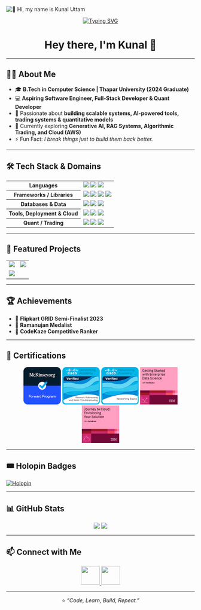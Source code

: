 ![👋 Hi, my name is Kunal Uttam](https://user-images.githubusercontent.com/10498744/210012254-234538ff-d198-48aa-8964-37e6fd45d227.gif)

<p align="center">
  <a href="https://git.io/typing-svg">
    <img src="https://readme-typing-svg.demolab.com?font=Noto+Sans+Phags-pa&weight=900&size=16&duration=1000&pause=100&color=00C2FF&center=true&vCenter=true&width=600&lines=B.Tech+CS+-+Thapar+University+(2024);Full-Stack+%26+Quant+Dev+%7C+AI+Enthusiast;Building+AI-powered+Tools+%26+Scalable+Systems" alt="Typing SVG" />
  </a>
</p>

<p align="center">
  <h1 align="center">Hey there, I'm Kunal 👋</h1>
</p>


---

## 👨‍💻 About Me
- 🎓 **B.Tech in Computer Science | Thapar University (2024 Graduate)**  
- 💻 **Aspiring Software Engineer, Full-Stack Developer & Quant Developer**  
- 🚀 Passionate about **building scalable systems, AI-powered tools, trading systems & quantitative models**  
- 🌱 Currently exploring **Generative AI, RAG Systems, Algorithmic Trading, and Cloud (AWS)**  
- ⚡ Fun Fact: _I break things just to build them back better._  

---

## 🛠️ Tech Stack & Domains

<table align="center" style="width:100%">
  <tr>
    <th>Languages</th>
    <td>
      <img src="https://img.shields.io/badge/C++-00599C?style=flat-square&logo=cplusplus&logoColor=white"/>
      <img src="https://img.shields.io/badge/Python-3776AB?style=flat-square&logo=python&logoColor=white"/>
      <img src="https://img.shields.io/badge/JavaScript-323330?style=flat-square&logo=javascript&logoColor=F7DF1E"/>
    </td>
  </tr>
  <tr>
    <th>Frameworks / Libraries</th>
    <td>
      <img src="https://img.shields.io/badge/React-20232A?style=flat-square&logo=react&logoColor=61DAFB"/>
      <img src="https://img.shields.io/badge/Node.js-43853D?style=flat-square&logo=node-dot-js&logoColor=white"/>
      <img src="https://img.shields.io/badge/Express.js-000000?style=flat-square&logo=express&logoColor=white"/>
      <img src="https://img.shields.io/badge/NumPy-Pandas-SciPy-E91E63?style=flat-square&logo=python&logoColor=white"/>
    </td>
  </tr>
  <tr>
    <th>Databases & Data</th>
    <td>
      <img src="https://img.shields.io/badge/MongoDB-4EA94B?style=flat-square&logo=mongodb&logoColor=white"/>
      <img src="https://img.shields.io/badge/MySQL-4479A1?style=flat-square&logo=mysql&logoColor=white"/>
      <img src="https://img.shields.io/badge/Redis-DC382D?style=flat-square&logo=redis&logoColor=white"/>
    </td>
  </tr>
  <tr>
    <th>Tools, Deployment & Cloud</th>
    <td>
      <img src="https://img.shields.io/badge/Docker-2496ED?style=flat-square&logo=docker&logoColor=white"/>
      <img src="https://img.shields.io/badge/AWS-232F3E?style=flat-square&logo=amazon-aws&logoColor=white"/>
      <img src="https://img.shields.io/badge/GitHub-181717?style=flat-square&logo=github"/>
    </td>
  </tr>
  <tr>
    <th>Quant / Trading</th>
    <td>
      <img src="https://img.shields.io/badge/Algorithmic_Trading-00BCD4?style=flat-square&logo=tradingview"/>
      <img src="https://img.shields.io/badge/Backtesting_Strategies-8BC34A?style=flat-square&logo=python"/>
      <img src="https://img.shields.io/badge/Financial_Modelling-FF5722?style=flat-square&logo=excel"/>
    </td>
  </tr>
</table>

---

## 📌 Featured Projects  

<table align="center" style="width:100%">
  <tr>
    <td>
      <a href="https://github.com/kunal534/Chat_bot">
        <img src="https://github-readme-stats.vercel.app/api/pin/?username=kunal534&repo=Chat_bot&theme=tokyonight" />
      </a>
    </td>
    <td>
      <a href="https://github.com/kunal534/Topic_Tracker">
        <img src="https://github-readme-stats.vercel.app/api/pin/?username=kunal534&repo=Topic_Tracker&theme=tokyonight" />
      </a>
    </td>
  </tr>
  <tr>
    <td>
      <a href="https://github.com/kunal534/Doc-Crawler">
        <img src="https://github-readme-stats.vercel.app/api/pin/?username=kunal534&repo=Doc-Crawler&theme=tokyonight" />
      </a>
    </td>
    <td>
      <!-- Optionally, you may add a quant / trading project here -->
    </td>
  </tr>
</table>

---

## 🏆 Achievements
- 🏅 **Flipkart GRID Semi-Finalist 2023**  
- 🏅 **Ramanujan Medalist**  
- 🏅 **CodeKaze Competitive Ranker**  

---

## 🏅 Certifications
<p align="center">
  <img src="Badges/mckinsey-org-forward-program.png" width="100" alt="McKinsey Forward Program"/>
  <img src="Badges/network-addressing-and-basic-troubleshooting.png" width="100" alt="Network Addressing"/>
  <img src="Badges/networking-basics.png" width="100" alt="Networking Basics"/>
  <img src="Badges/getting-started-with-enterprise-data-science.2.png" width="100" alt="Enterprise Data Science"/>
  <img src="Badges/journey-to-cloud-envisioning-your-solution.2.png" width="100" alt="Cloud Journey"/>
</p>

---

## 🎟️ Holopin Badges
[![Holopin](https://holopin.me/kunal534)](https://holopin.io/@kunal534)

---

## 📊 GitHub Stats
<p align="center">
  <img src="https://github-readme-stats.vercel.app/api?username=kunal534&show_icons=true&theme=tokyonight" />
  <img src="https://streak-stats.demolab.com?user=kunal534&theme=tokyonight&hide_border=true" />
</p>

---

## 📫 Connect with Me
<p align="center">
  <a href="https://www.linkedin.com/in/kunal534" target="_blank">
    <img src="https://img.icons8.com/?size=512&id=60ZV_wYC0BM2&format=png" width="50" height="50"/>
  </a>
  <a href="mailto:kunaluttam534@gmail.com">
    <img src="https://cdn4.iconfinder.com/data/icons/social-media-and-logos-11/32/Logo_Gmail_envelope_letter_email-512.png" width="50" height="50"/>
  </a>
</p>

---

<p align="center">
  ⭐️ <i>“Code, Learn, Build, Repeat.”</i>  
</p>

</samp>

